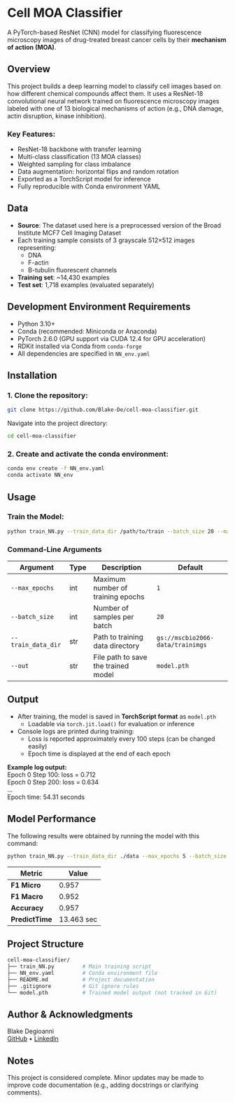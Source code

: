 # Cell MOA Classifier

A PyTorch-based ResNet (CNN) model for classifying fluorescence microscopy images of drug-treated breast cancer cells by their **mechanism of action (MOA)**.

## Overview

This project builds a deep learning model to classify cell images based on how different chemical compounds affect them. It uses a ResNet-18 convolutional neural network trained on fluorescence microscopy images labeled with one of 13 biological mechanisms of action (e.g., DNA damage, actin disruption, kinase inhibition). 

### Key Features:

- ResNet-18 backbone with transfer learning
- Multi-class classification (13 MOA classes)
- Weighted sampling for class imbalance
- Data augmentation: horizontal flips and random rotation
- Exported as a TorchScript model for inference
- Fully reproducible with Conda environment YAML

## Data

- **Source**: The dataset used here is a preprocessed version of the Broad Institute MCF7 Cell Imaging Dataset
- Each training sample consists of 3 grayscale 512×512 images representing:
  - DNA
  - F-actin
  - B-tubulin fluorescent channels
- **Training set**: ~14,430 examples
- **Test set**: 1,718 examples (evaluated separately)

## Development Environment Requirements

- Python 3.10+
- Conda (recommended: Miniconda or Anaconda)
- PyTorch 2.6.0 (GPU support via CUDA 12.4 for GPU acceleration)
- RDKit installed via Conda from `conda-forge`
- All dependencies are specified in `NN_env.yaml` 

## Installation

### 1. Clone the repository:
 
 ```bash
git clone https://github.com/Blake-De/cell-moa-classifier.git
```

Navigate into the project directory:

```bash
cd cell-moa-classifier
```

### 2. Create and activate the conda environment:

```bash
conda env create -f NN_env.yaml
conda activate NN_env
```

## Usage 

### Train the Model:

```bash
python train_NN.py --train_data_dir /path/to/train --batch_size 20 --max_epochs 10 --out model.pth
```

### Command-Line Arguments

| Argument            | Type   | Description                                | Default                             |
|---------------------|--------|--------------------------------------------|-------------------------------------|
| `--max_epochs`      | int    | Maximum number of training epochs          | `1`                                 |
| `--batch_size`      | int    | Number of samples per batch                | `20`                                |
| `--train_data_dir`  | str    | Path to training data directory            | `gs://mscbio2066-data/trainimgs`    |
| `--out`             | str    | File path to save the trained model        | `model.pth`                         |

## Output

- After training, the model is saved in **TorchScript format** as `model.pth`
  - Loadable via `torch.jit.load()` for evaluation or inference
- Console logs are printed during training:
  - Loss is reported approximately every 100 steps (can be changed easily)
  - Epoch time is displayed at the end of each epoch

**Example log output:** <br>
Epoch 0 Step 100: loss = 0.712 <br>
Epoch 0 Step 200: loss = 0.634 <br>
... <br>
Epoch time: 54.31 seconds <br>

## Model Performance

The following results were obtained by running the model with this command:

```bash
python train_NN.py --train_data_dir ./data --max_epochs 5 --batch_size 32 --out model.pth
```

| Metric          | Value      |
| --------------- | ---------- |
| **F1 Micro**    | 0.957      |
| **F1 Macro**    | 0.952      |
| **Accuracy**    | 0.957      |
| **PredictTime** | 13.463 sec |

## Project Structure

```bash
cell-moa-classifier/
├── train_NN.py         # Main training script  
├── NN_env.yaml         # Conda environment file  
├── README.md           # Project documentation  
├── .gitignore          # Git ignore rules  
└── model.pth           # Trained model output (not tracked in Git)
```

## Author & Acknowledgments

Blake Degioanni  
[GitHub](https://github.com/Blake-De) • [LinkedIn](https://www.linkedin.com/in/blake-degioanni)  

## Notes

This project is considered complete. Minor updates may be made to improve code documentation (e.g., adding docstrings or clarifying comments).
